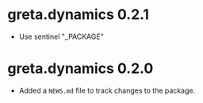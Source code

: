 # greta.dynamics 0.2.1

* Use sentinel "_PACKAGE"

# greta.dynamics 0.2.0

* Added a `NEWS.md` file to track changes to the package.
